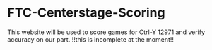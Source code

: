 # FTC-Centerstage-Scoring
This website will be used to score games for Ctrl-Y 12971 and verify accuracy on our part. !!this is incomplete at the moment!!